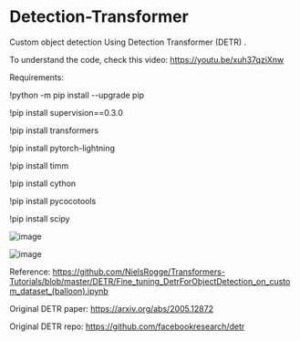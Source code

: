 # Detection-Transformer

Custom object detection Using Detection Transformer (DETR) .

To understand the code, check this video: https://youtu.be/xuh37qziXnw

Requirements:

!python -m pip install --upgrade pip

!pip install supervision==0.3.0

!pip install transformers

!pip install pytorch-lightning

!pip install timm

!pip install cython

!pip install pycocotools

!pip install scipy

![image](https://github.com/AarohiSingla/Detection-Transformer/assets/60029146/72981ad0-39c6-4f4b-b599-1356ba830c8d)

![image](https://github.com/AarohiSingla/Detection-Transformer/assets/60029146/e56ff5ae-267d-4cd8-bbe7-d6a5b95e9269)



Reference: https://github.com/NielsRogge/Transformers-Tutorials/blob/master/DETR/Fine_tuning_DetrForObjectDetection_on_custom_dataset_(balloon).ipynb

Original DETR paper: https://arxiv.org/abs/2005.12872

Original DETR repo: https://github.com/facebookresearch/detr

